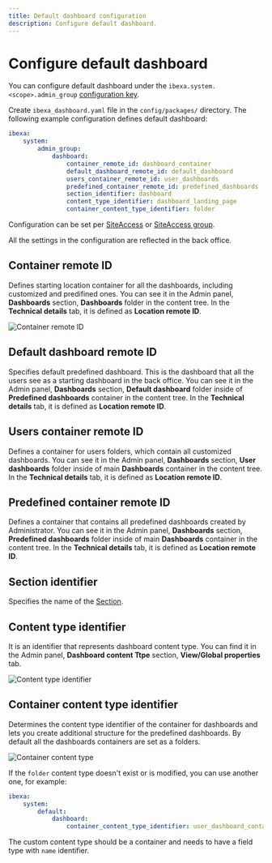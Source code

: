 ```yaml
---
title: Default dashboard configuration
description: Configure default dashboard.
---
```


# Configure default dashboard

You can configure default dashboard under the `ibexa.system.<scope>.admin_group` [configuration key](configuration.md#configuration-files).

Create `ibexa_dashboard.yaml` file in the `config/packages/` directory.
The following example configuration defines default dashboard:

``` yaml
ibexa:
    system:
        admin_group:
            dashboard:
                container_remote_id: dashboard_container
                default_dashboard_remote_id: default_dashboard
                users_container_remote_id: user_dashboards
                predefined_container_remote_id: predefined_dashboards
                section_identifier: dashboard
                content_type_identifier: dashboard_landing_page
                container_content_type_identifier: folder
```

Configuration can be set per [SiteAccess](multisite_configuration.md#siteaccess-configuration)
or [SiteAccess group](multisite_configuration.md#siteaccess-groups).

All the settings in the configuration are reflected in the back office.

## Container remote ID

Defines starting location container for all the dashboards, including customized and predifined ones.
You can see it in the Admin panel, **Dashboards** section, **Dashboards** folder in the content tree. In the **Technical details** tab, it is defined as **Location remote ID**.

![Container remote ID](dashboard_container_remote_id.png)

## Default dashboard remote ID

Specifies default predefined dashboard. This is the dashboard that all the users see as a starting dashboard in the back office.
You can see it in the Admin panel, **Dashboards** section, **Default dashboard** folder inside of **Predefined dashboards** container in the content tree.
In the **Technical details** tab, it is defined as **Location remote ID**.

## Users container remote ID

Defines a container for users folders, which contain all customized dashboards.
You can see it in the Admin panel, **Dashboards** section, **User dashboards** folder inside of main **Dashboards** container in the content tree.
In the **Technical details** tab, it is defined as **Location remote ID**.

## Predefined container remote ID

Defines a container that contains all predefined dashboards created by Administrator.
You can see it in the Admin panel, **Dashboards** section, **Predefined dashboards** folder inside of main **Dashboards** container in the content tree.
In the **Technical details** tab, it is defined as **Location remote ID**.

## Section identifier

Specifies the name of the [Section](sections.md).

## Content type identifier

It is an identifier that represents dashboard content type.
You can find it in the Admin panel, **Dashboard content Ttpe** section, **View/Global properties** tab.

![Content type identifier](dashboard_content_type_identifier.png)

## Container content type identifier

Determines the content type identifier of the container for dashboards and lets you create additional structure for the predefined dashboards.
By default all the dashboards containers are set as a folders.

![Container content type](dashboard_container_type.png)

If the `folder` content type doesn't exist or is modified, you can use another one, for example:

```yaml
ibexa:
    system:
        default:
            dashboard:
                container_content_type_identifier: user_dashboard_container
```

The custom content type should be a container and needs to have a field type with `name` identifier.